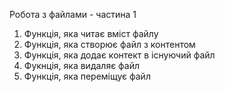 Робота з файлами - частина 1
1. Функція, яка читає вміст файлу
2. Функція, яка створює файл з контентом
3. Функція, яка додає контект в існуючий файл
4. Фукнція, яка видаляє файл
5. Функція, яка переміщує файл
